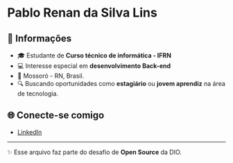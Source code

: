 # Pablo Renan da Silva Lins
  
 ## 📌 Informações 
 - 🎓 Estudante de **Curso técnico de informática - IFRN**    
 - 💻 Interesse especial em **desenvolvimento Back-end**   
 - 📍 Mossoró - RN, Brasil.   
 - 🔍 Buscando oportunidades como **estagiário** ou **jovem aprendiz** na área de tecnologia.    
  
 ## 🌐 Conecte-se comigo 
 - [LinkedIn](https://www.linkedin.com/in/pablo-renan-23323837a)   
  
 --- 
  
 ✨ Esse arquivo faz parte do desafio de **Open Source** da DIO.
